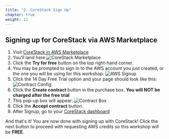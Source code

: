 ```yaml
---
title: "2. CoreStack Sign Up"
chapter: true
weight: 11
---
```

## Signing up for CoreStack via AWS Marketplace
1. Visit [CoreStack in AWS Marketplace](https://aws.amazon.com/marketplace/pp/prodview-eenhk77mfzog4)
1. You'll land here ![CoreStack Marketplace](/images/cs_mp.png)
1. Click the **Try for free** button on the top right-hand corner.
1. You may be prompted to sign in to the AWS account you just created, or the one you will be using for this workshop: ![AWS Signup](/images/aws-signin.png)
1. Click the 14 Day Free Trial option and your page should look like this: ![Contract Config](/images/cs_mp_2.png)
1. Click the **Create contract** button in the purchase box. **You will NOT be charged after the free trial**
1. This pop-up box will appear: ![Contract Box](/images/cs_mp_3.png)
1. Click the **Accept contract** button.
1. After Signup, go to your [CoreStack dashboard](https://cloud.corestack.io/)

And that's it! You are now done with signing up with CoreStack! Click the next button to proceed with requesting AWS credits so this workshop will be **FREE**.
